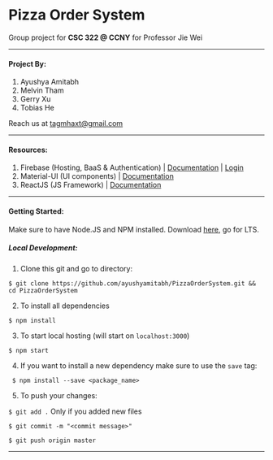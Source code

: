 # Pizza Order System
Group project for **CSC 322 @ CCNY** for Professor Jie Wei

------
#### Project By:
1. Ayushya Amitabh
2. Melvin Tham
3. Gerry Xu
4. Tobias He

Reach us at tagmhaxt@gmail.com 

----
#### Resources:
1. Firebase (Hosting, BaaS & Authentication) | [Documentation](https://firebase.google.com/docs) | [Login](https://console.firebase.google.com/)
2. Material-UI (UI components) | [Documentation](https://material-ui-next.com/)
3. ReactJS (JS Framework) | [Documentation](https://reactjs.org/)
----
#### Getting Started:
Make sure to have Node.JS and NPM installed. Download [here](https://nodejs.org/en/), go for LTS.
##### Local Development:
1. Clone this git and go to directory:

``
$ git clone https://github.com/ayushyamitabh/PizzaOrderSystem.git && cd PizzaOrderSystem
``

2. To install all dependencies 

``
 $ npm install
``

3. To start local hosting (will start on ``localhost:3000``)

``
$ npm start
``

4. If you want to install a new dependency make sure to use the ``save`` tag:

`` $ npm install --save <package_name>``

5. To push your changes:

``
$ git add .
``  Only if you added new files

``
$ git commit -m "<commit message>"
``

``
$ git push origin master
``

----
